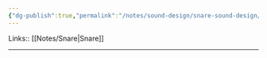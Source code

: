 ```yaml
---
{"dg-publish":true,"permalink":"/notes/sound-design/snare-sound-design/"}
---
```


Links:: [[Notes/Snare\|Snare]]

---

